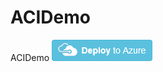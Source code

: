 # ACIDemo
ACIDemo
<a href="https://portal.azure.com/#create/Microsoft.Template/uri/https%3A%2F%2Fraw.githubusercontent.com%2FVictorChin%2FACIDemo%2Fmaster%2FACIDemo%2Fazuredeploy.json" target="_blank">
<img src="https://raw.githubusercontent.com/Azure/azure-quickstart-templates/master/1-CONTRIBUTION-GUIDE/images/deploytoazure.png"/>
</a>
